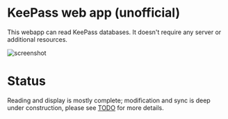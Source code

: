 # KeePass web app (unofficial)

This webapp can read KeePass databases. It doesn't require any server or additional resources.

![screenshot](https://antelle.github.io/keeweb/screenshot2x.png)

# Status

Reading and display is mostly complete; modification and sync is deep under construction, please see [TODO](TODO.md) for more details.
